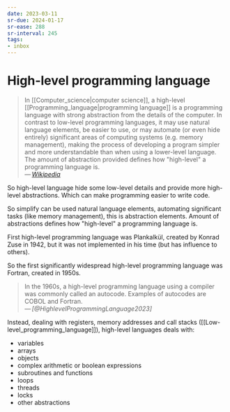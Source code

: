 ```yaml
---
date: 2023-03-11
sr-due: 2024-01-17
sr-ease: 288
sr-interval: 245
tags:
- inbox
---
```


# High-level programming language

> In [[Computer_science|computer science]], a high-level
> [[Programming_language|programming language]] is a programming language with
> strong abstraction from the details of the computer. In contrast to low-level
> programming languages, it may use natural language elements, be easier to use,
> or may automate (or even hide entirely) significant areas of computing systems
> (e.g. memory management), making the process of developing a program simpler
> and more understandable than when using a lower-level language. The amount of
> abstraction provided defines how "high-level" a programming language is.\
> — <cite>[Wikipedia](https://en.wikipedia.org/wiki/High-level_programming_language)</cite>

So high-level language hide some low-level details and provide more high-level
abstractions. Which can make programming easier to write code.

So simplify can be used natural language elements, automating significant tasks
(like memory management), this is abstraction elements. Amount of abstractions
defines how "high-level" a programming language is.

First high-level programming language was Plankalkül, created by Konrad Zuse in
1942, but it was not implemented in his time (but has influence to others).

So the first significantly widespread high-level programming language was
Fortran, created in 1950s.

> In the 1960s, a high-level programming language using a compiler was commonly
> called an autocode. Examples of autocodes are COBOL and Fortran.\
> — <cite>[@HighlevelProgrammingLanguage2023]</cite>

Instead, dealing with registers, memory addresses and call stacks
([[Low-level_programming_language]]), high-level languages deals with:

- variables
- arrays
- objects
- complex arithmetic or boolean expressions
- subroutines and functions
- loops
- threads
- locks
- other abstractions
